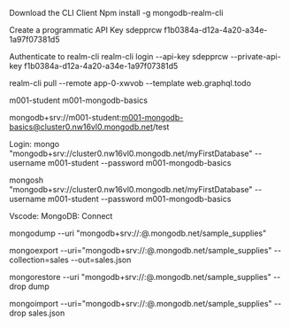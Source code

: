 Download the CLI Client
Npm install -g mongodb-realm-cli

Create a programmatic API Key
sdepprcw
f1b0384a-d12a-4a20-a34e-1a97f07381d5

Authenticate to realm-cli
realm-cli login --api-key sdepprcw --private-api-key f1b0384a-d12a-4a20-a34e-1a97f07381d5

realm-cli pull --remote app-0-xwvob --template web.graphql.todo


m001-student
m001-mongodb-basics


mongodb+srv://m001-student:m001-mongodb-basics@cluster0.nw16vl0.mongodb.net/test


Login:
mongo "mongodb+srv://cluster0.nw16vl0.mongodb.net/myFirstDatabase" --username m001-student --password m001-mongodb-basics

mongosh "mongodb+srv://cluster0.nw16vl0.mongodb.net/myFirstDatabase" --username m001-student --password m001-mongodb-basics

Vscode: 
MongoDB: Connect



mongodump --uri "mongodb+srv://<your username>:<your password>@<your cluster>.mongodb.net/sample_supplies"

mongoexport --uri="mongodb+srv://<your username>:<your password>@<your cluster>.mongodb.net/sample_supplies" --collection=sales --out=sales.json

mongorestore --uri "mongodb+srv://<your username>:<your password>@<your cluster>.mongodb.net/sample_supplies"  --drop dump

mongoimport --uri="mongodb+srv://<your username>:<your password>@<your cluster>.mongodb.net/sample_supplies" --drop sales.json
